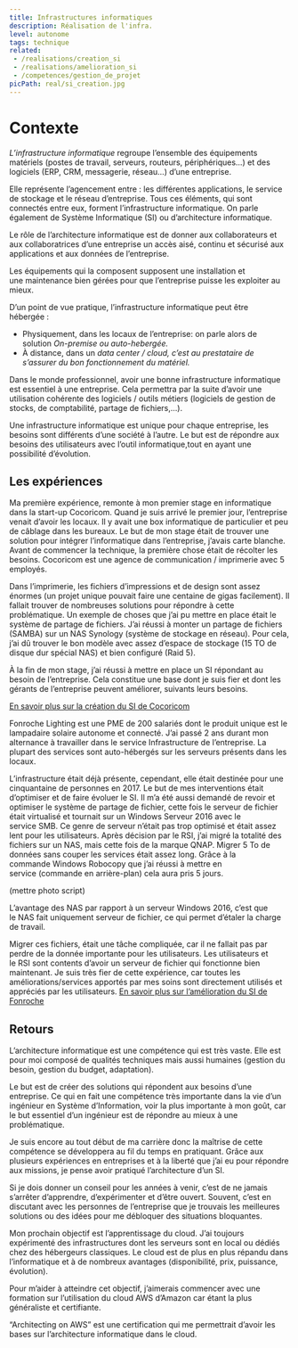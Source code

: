 ```yaml
---
title: Infrastructures informatiques
description: Réalisation de l'infra.
level: autonome
tags: technique
related: 
 - /realisations/creation_si
 - /realisations/amelioration_si
 - /competences/gestion_de_projet
picPath: real/si_creation.jpg
---
```


# Contexte

*L’infrastructure informatique* regroupe l’ensemble des équipements matériels (postes de travail, serveurs, routeurs, périphériques…) et des logiciels (ERP, CRM, messagerie, réseau…) d’une entreprise.

Elle représente l’agencement entre : les différentes applications, le service de stockage et le réseau d’entreprise. Tous ces éléments, qui sont connectés entre eux, forment l’infrastructure informatique. On parle également de Système Informatique (SI) ou d’architecture informatique.

Le rôle de l’architecture informatique est de donner aux collaborateurs et aux collaboratrices d’une entreprise un accès aisé, continu et sécurisé aux applications et aux données de l’entreprise.

Les équipements qui la composent supposent une installation et une maintenance bien gérées pour que l’entreprise puisse les exploiter au mieux.

D’un point de vue pratique, l’infrastructure informatique peut être hébergée :

- Physiquement, dans les locaux de l’entreprise: on parle alors de solution *On-premise ou auto-hebergée.*
- À distance, dans un *data center / cloud, c’est au prestataire de s’assurer du bon fonctionnement du matériel.*

Dans le monde professionnel, avoir une bonne infrastructure informatique est essentiel à une entreprise. Cela permettra par la suite d’avoir une utilisation cohérente des logiciels / outils métiers (logiciels de gestion de stocks, de comptabilité, partage de fichiers,…).

Une infrastructure informatique est unique pour chaque entreprise, les besoins sont différents d’une société à l’autre. Le but est de répondre aux besoins des utilisateurs avec l’outil informatique,tout en ayant une possibilité d’évolution.

## Les expériences

Ma première expérience, remonte à mon premier stage en informatique dans la start-up Cocoricom.
Quand je suis arrivé le premier jour, l’entreprise venait d’avoir les locaux. Il y avait une box informatique de particulier et peu de câblage dans les bureaux.
Le but de mon stage était de trouver une solution pour intégrer l’informatique dans l’entreprise, j’avais carte blanche. Avant de commencer la technique, la première chose était de récolter les besoins. Cocoricom est une agence de communication / imprimerie avec 5 employés.

Dans l’imprimerie, les fichiers d’impressions et de design sont assez énormes (un projet unique pouvait faire une centaine de gigas facilement). Il fallait trouver de nombreuses solutions pour répondre à cette problématique. Un exemple de choses que j’ai pu mettre en place était le système de partage de fichiers.
J’ai réussi à monter un partage de fichiers (SAMBA) sur un NAS Synology (système de stockage en réseau).
Pour cela, j’ai dû trouver le bon modèle avec assez d’espace de stockage (15 TO de disque dur spécial NAS) et bien configuré (Raid 5).

À la fin de mon stage, j’ai réussi à mettre en place un SI répondant au besoin de l’entreprise.
Cela constitue une base dont je suis fier et dont les gérants de l’entreprise peuvent améliorer, suivants leurs besoins.

[En savoir plus sur la création du SI de Cocoricom](https://www.notion.so/Cr-ation-SI-Cocoricom-7488745c322f477f90abb98004c86bf3)

Fonroche Lighting est une PME de 200 salariés dont le produit unique est le lampadaire solaire autonome et connecté. J’ai passé 2 ans durant mon alternance à travailler dans le service Infrastructure de l’entreprise.
La plupart des services sont auto-hébergés sur les serveurs présents dans les locaux.

L’infrastructure était déjà présente, cependant, elle était destinée pour une cinquantaine de personnes en 2017. Le but de mes interventions était d’optimiser et de faire évoluer le SI. Il m’a été aussi demandé de revoir et optimiser le système de partage de fichier, cette fois le serveur de fichier était virtualisé et tournait sur un Windows Serveur 2016 avec le service SMB.
Ce genre de serveur n’était pas trop optimisé et était assez lent pour les utilisateurs.
Après décision par le RSI, j’ai migré la totalité des fichiers sur un NAS, mais cette fois de la marque QNAP. Migrer 5 To de données sans couper les services était assez long.
Grâce à la commande Windows Robocopy que j’ai réussi à mettre en service (commande en arrière-plan) cela aura pris 5 jours.

(mettre photo  script) 

L’avantage des NAS par rapport à un serveur Windows 2016, c’est que le NAS fait uniquement serveur de fichier, ce qui permet d’étaler la charge de travail.

Migrer ces fichiers, était une tâche compliquée, car il ne fallait pas par perdre de la donnée importante pour les utilisateurs. Les utilisateurs et le RSI sont contents d’avoir un serveur de fichier qui fonctionne bien maintenant. Je suis très fier de cette expérience, car toutes les améliorations/services apportés par mes soins sont directement utilisés et appréciés par les utilisateurs.
[En savoir plus sur l’amélioration du SI de Fonroche](https://www.notion.so/Am-lioration-SI-Fonroche-Lighting-ba1f2b634d394bd6b95b8e9c387b7e14)

## Retours

L’architecture informatique est une compétence qui est très vaste. Elle est pour moi composé de qualités techniques mais aussi humaines (gestion du besoin, gestion du budget, adaptation).

Le but est de créer des solutions qui répondent aux besoins d’une entreprise. Ce qui en fait une compétence très importante dans la vie d’un ingénieur en Système d’Information, voir la plus importante à mon goût, car le but essentiel d’un ingénieur est de répondre au mieux à une problématique.

Je suis encore au tout début de ma carrière donc la maîtrise de cette compétence se développera au fil du temps en pratiquant. Grâce aux plusieurs expériences en entreprises et à la liberté que j’ai eu pour répondre aux missions, je pense avoir pratiqué l’architecture d’un SI.

Si je dois donner un conseil pour les années à venir, c’est de ne jamais s’arrêter d’apprendre, d’expérimenter et d’être ouvert. Souvent, c’est en discutant avec les personnes de l’entreprise que je trouvais les meilleures solutions ou des idées pour me débloquer des situations bloquantes.

Mon prochain objectif est l’apprentissage du cloud. J’ai toujours expérimenté des infrastructures dont les serveurs sont en local ou dédiés chez des hébergeurs classiques. Le cloud est de plus en plus répandu dans l’informatique et à de nombreux avantages (disponibilité, prix, puissance, évolution).

Pour m’aider à atteindre cet objectif, j’aimerais commencer avec une formation sur l’utilisation du cloud AWS d’Amazon car étant la plus généraliste et certifiante.

“Architecting on AWS” est une certification qui me permettrait d’avoir les bases sur l’architecture informatique dans le cloud.